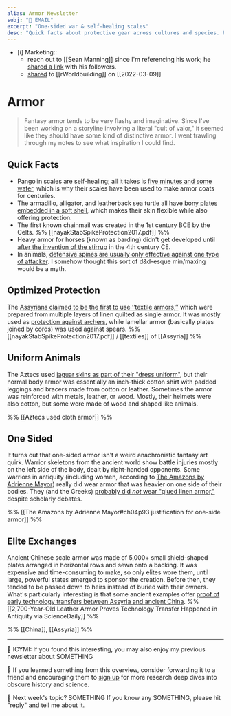 ```yaml
---
alias: Armor Newsletter
subj: "📗 EMAIL"
excerpt: "One-sided war & self-healing scales" 
desc: "Quick facts about protective gear across cultures and species. From pangolin scales to jaguar helms."
---
```


* [i] Marketing:: 
	- reach out to [[Sean Manning]] since I'm referencing his work; he [shared a link](https://scholar.social/@bookandswordblog/107917167405804931) with his followers. 
	- [shared](https://www.reddit.com/r/worldbuilding/comments/ta8am6/sources_of_inspiration_for_designing_realistic/?sort=new) to [[rWorldbuilding]] on [[2022-03-09]]

# Armor

> Fantasy armor tends to be very flashy and imaginative. Since I've been working on a storyline involving a literal "cult of valor," it seemed like they should have some kind of distinctive armor. I went trawling through my notes to see what inspiration I could find. 

## Quick Facts
 
* Pangolin scales are self-healing; all it takes is [five minutes and some water](https://www.scmp.com/tech/science-research/article/1833335/pangolin-scales-could-be-key-self-healing-bulletproof-vests), which is why their scales have been used to make armor coats for centuries. 
* The armadillo, alligator, and leatherback sea turtle all have [bony plates embedded in a soft shell](https://www.semanticscholar.org/paper/Flexible-Dermal-Armor-%3A-Designs-Learned-from-Nature-Chen/5faed90d6756576457d898d42470b6058f0e6d72), which makes their skin flexible while also offering protection.
* The first known chainmail was created in the 1st century BCE by the Celts.  %% [[nayakStabSpikeProtection2017.pdf]] %% 
* Heavy armor for horses (known as barding) didn't get developed until [after the invention of the stirrup](https://www.semanticscholar.org/paper/ARMOR-IN-CHINA-BEFORE-THE-TANG-DYNASTY-Dien/73408f058a3d496bcc8a171db7747cd6cb456950) in the 4th century CE. 
* In animals, [defensive spines are usually only effective against one type of attacker](https://academic.oup.com/icb/article-abstract/61/2/655/6284966?login=false). I somehow thought this sort of d&d-esque min/maxing would be a myth. 

## Optimized Protection

The [Assyrians claimed to be the first to use ‘‘textile armors,’’](https://books.google.com/books?hl=en&lr=&id=BaDMDAAAQBAJ&oi=fnd&pg=PP1&ots=9h8K4A0AtQ&sig=OtCiAFDcbnjnDKjsVnv5daVaFVo#v=onepage&q&f=false) which were prepared from multiple layers of linen quilted as single armor. It was mostly used as [protection against archers](https://journals.sagepub.com/doi/abs/10.1177/0040517517690623), while lamellar armor (basically plates joined by cords) was used against spears.  %% [[nayakStabSpikeProtection2017.pdf]] / [[textiles]] of [[Assyria]] %%

## Uniform Animals

The Aztecs used [jaguar skins as part of their "dress uniform"](https://reddit.com/r/AskHistorians/comments/pls5fa/did_aztec_jaguar_warriors_wear_armour/hchqb7o?context=3), but their normal body armor was essentially an inch-thick cotton shirt with padded leggings and bracers made from cotton or leather. Sometimes the armor was reinforced with metals, leather, or wood. Mostly, their helmets were also cotton, but some were made of wood and shaped like animals. 

%% [[Aztecs used cloth armor]] %%

## One Sided

It turns out that one-sided armor isn't a weird anachronistic fantasy art quirk. Warrior skeletons from the ancient world show battle injuries mostly on the left side of the body, dealt by right-handed opponents. Some warriors in antiquity (including women, according to [The Amazons by Adrienne Mayor](https://press.princeton.edu/books/hardcover/9780691147208/the-amazons)) really did wear armor that was heavier on one side of their bodies. They (and the Greeks) [probably did _not_ wear "glued linen armor,"](https://www.ancientworldmagazine.com/articles/glued-linen-armour/) despite scholarly debates. 

%% [[The Amazons by Adrienne Mayor#ch04p93 justification for one-side armor]] %%

## Elite Exchanges

Ancient Chinese scale armor was made of 5,000+ small shield-shaped plates arranged in horizontal rows and sewn onto a backing. It was expensive and time-consuming to make, so only elites wore them, until large, powerful states emerged to sponsor the creation. Before then, they tended to be passed down to heirs instead of buried with their owners. What's particularly interesting is that some ancient examples offer [proof of early technology transfers between Assyria and ancient China](https://www.sciencedaily.com/releases/2021/12/211208090026.htm). %% [[2,700-Year-Old Leather Armor Proves Technology Transfer Happened in Antiquity via ScienceDaily]] %%

%% [[China]], [[Assyria]] %% 
* * * 

📗 ICYMI: If you found this interesting, you may also enjoy my previous newsletter about SOMETHING

💚 If you learned something from this overview, consider forwarding it to a friend and encouraging them to [sign up](https://newsletter.eleanorkonik.com/membership/) for more research deep dives into obscure history and science. 

📅 Next week's topic? SOMETHING If you know any SOMETHING, please hit "reply" and tell me about it. 
